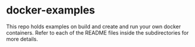 # docker-examples

This repo holds examples on build and create and run your own docker containers. Refer to each of the README files inside the subdirectories for more details.